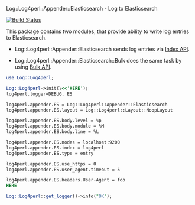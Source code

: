 Log::Log4perl::Appender::Elasticsearch - Log to Elasticsearch

[![Build Status](https://travis-ci.org/p-alik/Log-Log4perl-Appender-Elasticsearch.png)](https://travis-ci.org/p-alik/Log-Log4perl-Appender-Elasticsearch)

This package contains two modules, that provide ability to write log entries to Elasticsearch.

  * Log::Log4perl::Appender::Elasticsearch sends log entries via <a href="http://www.elasticsearch.org/guide/en/elasticsearch/reference/current/docs-index_.html">Index API</a>.

  * Log::Log4perl::Appender::Elasticsearch::Bulk does the same task by using <a href="http://www.elasticsearch.org/guide/en/elasticsearch/reference/current/docs-bulk.html">Bulk API</a>.


```perl
use Log::Log4perl;

Log::Log4perl->init(\<<'HERE');
log4perl.logger=DEBUG, ES

log4perl.appender.ES = Log::Log4perl::Appender::Elasticsearch
log4perl.appender.ES.layout = Log::Log4perl::Layout::NoopLayout

log4perl.appender.ES.body.level = %p
log4perl.appender.ES.body.module = %M
log4perl.appender.ES.body.line = %L

log4perl.appender.ES.nodes = localhost:9200
log4perl.appender.ES.index = log4perl
log4perl.appender.ES.type = entry

log4perl.appender.ES.use_https = 0
log4perl.appender.ES.user_agent.timeout = 5

log4perl.appender.ES.headers.User-Agent = foo
HERE

Log::Log4perl::get_logger()->info("OK");
```
